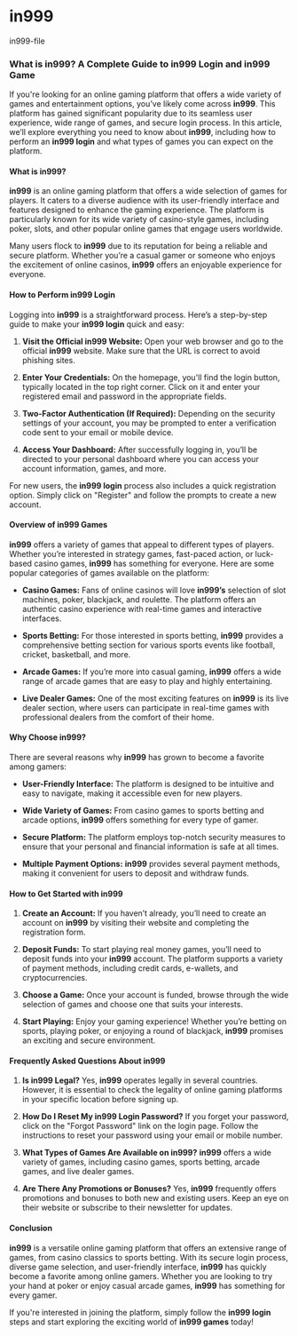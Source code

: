 # in999
in999-file

### What is in999? A Complete Guide to in999 Login and in999 Game

If you're looking for an online gaming platform that offers a wide variety of games and entertainment options, you’ve likely come across **in999**. This platform has gained significant popularity due to its seamless user experience, wide range of games, and secure login process. In this article, we’ll explore everything you need to know about **in999**, including how to perform an **in999 login** and what types of games you can expect on the platform.

#### What is in999?

**in999** is an online gaming platform that offers a wide selection of games for players. It caters to a diverse audience with its user-friendly interface and features designed to enhance the gaming experience. The platform is particularly known for its wide variety of casino-style games, including poker, slots, and other popular online games that engage users worldwide.

Many users flock to **in999** due to its reputation for being a reliable and secure platform. Whether you’re a casual gamer or someone who enjoys the excitement of online casinos, **in999** offers an enjoyable experience for everyone.

#### How to Perform in999 Login

Logging into **in999** is a straightforward process. Here’s a step-by-step guide to make your **in999 login** quick and easy:

1. **Visit the Official in999 Website:** Open your web browser and go to the official **in999** website. Make sure that the URL is correct to avoid phishing sites.
   
2. **Enter Your Credentials:** On the homepage, you'll find the login button, typically located in the top right corner. Click on it and enter your registered email and password in the appropriate fields.

3. **Two-Factor Authentication (If Required):** Depending on the security settings of your account, you may be prompted to enter a verification code sent to your email or mobile device.

4. **Access Your Dashboard:** After successfully logging in, you’ll be directed to your personal dashboard where you can access your account information, games, and more.

For new users, the **in999 login** process also includes a quick registration option. Simply click on "Register" and follow the prompts to create a new account.

#### Overview of in999 Games

**in999** offers a variety of games that appeal to different types of players. Whether you’re interested in strategy games, fast-paced action, or luck-based casino games, **in999** has something for everyone. Here are some popular categories of games available on the platform:

- **Casino Games:** Fans of online casinos will love **in999’s** selection of slot machines, poker, blackjack, and roulette. The platform offers an authentic casino experience with real-time games and interactive interfaces.
  
- **Sports Betting:** For those interested in sports betting, **in999** provides a comprehensive betting section for various sports events like football, cricket, basketball, and more.
  
- **Arcade Games:** If you’re more into casual gaming, **in999** offers a wide range of arcade games that are easy to play and highly entertaining.
  
- **Live Dealer Games:** One of the most exciting features on **in999** is its live dealer section, where users can participate in real-time games with professional dealers from the comfort of their home.

#### Why Choose in999?

There are several reasons why **in999** has grown to become a favorite among gamers:

- **User-Friendly Interface:** The platform is designed to be intuitive and easy to navigate, making it accessible even for new players.
  
- **Wide Variety of Games:** From casino games to sports betting and arcade options, **in999** offers something for every type of gamer.
  
- **Secure Platform:** The platform employs top-notch security measures to ensure that your personal and financial information is safe at all times.
  
- **Multiple Payment Options:** **in999** provides several payment methods, making it convenient for users to deposit and withdraw funds.

#### How to Get Started with in999

1. **Create an Account:** If you haven’t already, you’ll need to create an account on **in999** by visiting their website and completing the registration form.

2. **Deposit Funds:** To start playing real money games, you’ll need to deposit funds into your **in999** account. The platform supports a variety of payment methods, including credit cards, e-wallets, and cryptocurrencies.

3. **Choose a Game:** Once your account is funded, browse through the wide selection of games and choose one that suits your interests.

4. **Start Playing:** Enjoy your gaming experience! Whether you’re betting on sports, playing poker, or enjoying a round of blackjack, **in999** promises an exciting and secure environment.

#### Frequently Asked Questions About in999

1. **Is in999 Legal?**
   Yes, **in999** operates legally in several countries. However, it is essential to check the legality of online gaming platforms in your specific location before signing up.

2. **How Do I Reset My in999 Login Password?**
   If you forget your password, click on the "Forgot Password" link on the login page. Follow the instructions to reset your password using your email or mobile number.

3. **What Types of Games Are Available on in999?**
   **in999** offers a wide variety of games, including casino games, sports betting, arcade games, and live dealer games.

4. **Are There Any Promotions or Bonuses?**
   Yes, **in999** frequently offers promotions and bonuses to both new and existing users. Keep an eye on their website or subscribe to their newsletter for updates.

#### Conclusion

**in999** is a versatile online gaming platform that offers an extensive range of games, from casino classics to sports betting. With its secure login process, diverse game selection, and user-friendly interface, **in999** has quickly become a favorite among online gamers. Whether you are looking to try your hand at poker or enjoy casual arcade games, **in999** has something for every gamer.

If you're interested in joining the platform, simply follow the **in999 login** steps and start exploring the exciting world of **in999 games** today!
